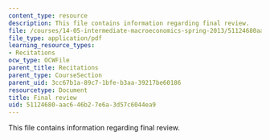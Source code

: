 ```yaml
---
content_type: resource
description: This file contains information regarding final review.
file: /courses/14-05-intermediate-macroeconomics-spring-2013/51124680aac646b27e6a3d57c6044ea9_MIT14_05S13_revi_for_final.pdf
file_type: application/pdf
learning_resource_types:
- Recitations
ocw_type: OCWFile
parent_title: Recitations
parent_type: CourseSection
parent_uid: 3cc67b1a-89c7-1bfe-b3aa-39217be60186
resourcetype: Document
title: Final review
uid: 51124680-aac6-46b2-7e6a-3d57c6044ea9
---
```

This file contains information regarding final review.

